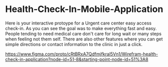 # Health-Check-In-Mobile-Application
Here is your interactive protoype for a Urgent care center easy access check-in. As you can see the goal was to make everything fast and easy. People tending to need medical care don't care for long wait or many steps when feeling not them self. There are also other features where you can get simple directions or contact information to the clinic in just a click. 


https://www.figma.com/proto/cRtBRxA7Qdfmjfkral5Vn1/Wirefram-health-check-in-application?node-id=51-8&starting-point-node-id=51%3A8
